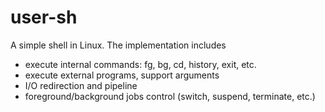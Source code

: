 # user-sh

A simple shell in Linux. The implementation includes

* execute internal commands: fg, bg, cd, history, exit, etc.
* execute external programs, support arguments
* I/O redirection and pipeline
* foreground/background jobs control (switch, suspend, terminate, etc.)
